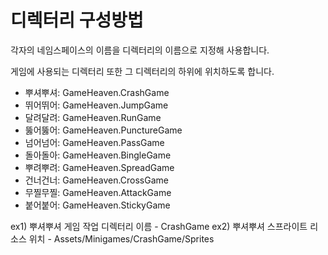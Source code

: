 # 디렉터리 구성방법

각자의 네임스페이스의 이름을 디렉터리의 이름으로 지정해 사용합니다.

게임에 사용되는 디렉터리 또한 그 디렉터리의 하위에 위치하도록 합니다.

- 뿌셔뿌셔: GameHeaven.CrashGame
- 뛰어뛰어: GameHeaven.JumpGame
- 달려달려: GameHeaven.RunGame
- 뚫어뚫어: GameHeaven.PunctureGame
- 넘어넘어: GameHeaven.PassGame
- 돌아돌아: GameHeaven.BingleGame
- 뿌려뿌려: GameHeaven.SpreadGame
- 건너건너: GameHeaven.CrossGame
- 무찔무찔: GameHeaven.AttackGame
- 붙어붙어: GameHeaven.StickyGame

ex1) 뿌셔뿌셔 게임 작업 디렉터리 이름 - CrashGame
ex2) 뿌셔뿌셔 스프라이트 리소스 위치 - Assets/Minigames/CrashGame/Sprites
